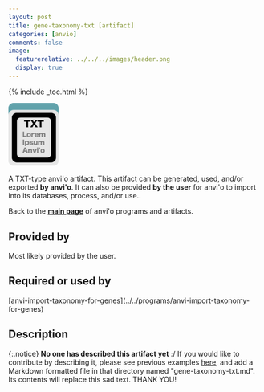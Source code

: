 ```yaml
---
layout: post
title: gene-taxonomy-txt [artifact]
categories: [anvio]
comments: false
image:
  featurerelative: ../../../images/header.png
  display: true
---
```



{% include _toc.html %}


<img src="../../images/icons/TXT.png" alt="TXT" style="width:100px; border:none" />

A TXT-type anvi'o artifact. This artifact can be generated, used, and/or exported **by anvi'o**. It can also be provided **by the user** for anvi'o to import into its databases, process, and/or use..

Back to the **[main page](../../)** of anvi'o programs and artifacts.

## Provided by


Most likely provided by the user.


## Required or used by

<p style="text-align: left" markdown="1"><span class="artifact-r">[anvi-import-taxonomy-for-genes](../../programs/anvi-import-taxonomy-for-genes)</span></p>

## Description

{:.notice}
**No one has described this artifact yet** :/ If you would like to contribute by describing it, please see previous examples [here](https://github.com/merenlab/anvio/tree/master/anvio/docs/artifacts), and add a Markdown formatted file in that directory named "gene-taxonomy-txt.md". Its contents will replace this sad text. THANK YOU!

